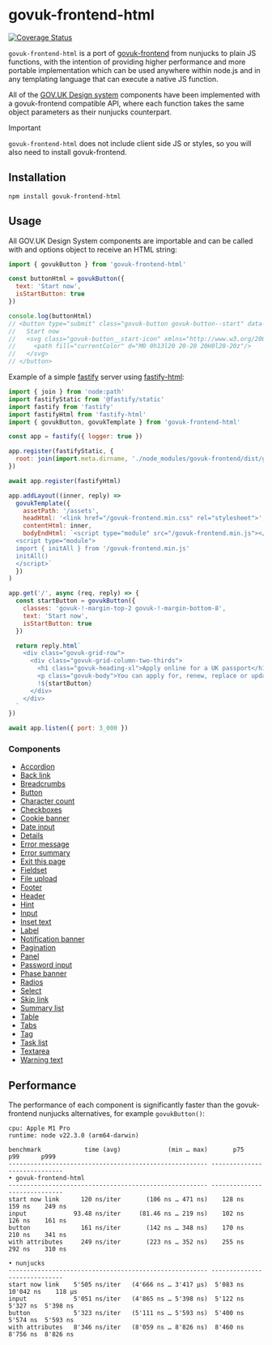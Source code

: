 # govuk-frontend-html

[![Coverage Status](https://coveralls.io/repos/github/gunjam/govuk-frontend-html/badge.svg?branch=main)](https://coveralls.io/github/gunjam/govuk-frontend-html?branch=main)

`govuk-frontend-html` is a port of [govuk-frontend](https://github.com/alphagov/govuk-frontend) from nunjucks to plain JS functions, with the intention of providing higher performance and more portable implementation which can be used anywhere within node.js and in any templating language that can execute a native JS function.

All of the [GOV.UK Design system](https://design-system.service.gov.uk/) components have been implemented with a govuk-frontend compatible API, where each function takes the same object parameters as their nunjucks counterpart.

> [!IMPORTANT]
> `govuk-frontend-html` does not include client side JS or styles, so you will also need to install govuk-frontend.

## Installation

```
npm install govuk-frontend-html
```

## Usage

All GOV.UK Design System components are importable and can be called with and options object to receive an HTML string:

```javascript
import { govukButton } from 'govuk-frontend-html'

const buttonHtml = govukButton({
  text: 'Start now',
  isStartButton: true
})

console.log(buttonHtml)
// <button type="submit" class="govuk-button govuk-button--start" data-module="govuk-button">
//   Start now
//   <svg class="govuk-button__start-icon" xmlns="http://www.w3.org/2000/svg" width="17.5" height="19" viewBox="0 0 33 40" aria-hidden="true" focusable="false">
//     <path fill="currentColor" d="M0 0h13l20 20-20 20H0l20-20z"/>
//   </svg>
// </button>
```

Example of a simple [fastify](https://fastify.dev/) server using [fastify-html](https://github.com/mcollina/fastify-html):

```javascript
import { join } from 'node:path'
import fastifyStatic from '@fastify/static'
import fastify from 'fastify'
import fastifyHtml from 'fastify-html'
import { govukButton, govukTemplate } from 'govuk-frontend-html'

const app = fastify({ logger: true })

app.register(fastifyStatic, {
  root: join(import.meta.dirname, './node_modules/govuk-frontend/dist/govuk/')
})

await app.register(fastifyHtml)

app.addLayout((inner, reply) =>
  govukTemplate({
    assetPath: '/assets',
    headHtml: '<link href="/govuk-frontend.min.css" rel="stylesheet">',
    contentHtml: inner,
    bodyEndHtml: `<script type="module" src="/govuk-frontend.min.js"></script>
  <script type="module">
  import { initAll } from '/govuk-frontend.min.js'
  initAll()
  </script>`
  })
)

app.get('/', async (req, reply) => {
  const startButton = govukButton({
    classes: 'govuk-!-margin-top-2 govuk-!-margin-bottom-8',
    text: 'Start now',
    isStartButton: true
  })

  return reply.html`
    <div class="govuk-grid-row">
      <div class="govuk-grid-column-two-thirds">
        <h1 class="govuk-heading-xl">Apply online for a UK passport</h1>
        <p class="govuk-body">You can apply for, renew, replace or update your passport and pay for it online.</p>
        !${startButton}
      </div>
    </div>
  `
})

await app.listen({ port: 3_000 })
```

### Components

* [Accordion](./components/accordion/README.md)
* [Back link](./components/back-link/README.md)
* [Breadcrumbs](./components/breadcrumbs/README.md)
* [Button](./components/button/README.md)
* [Character count](./components/character-count/README.md)
* [Checkboxes](./components/checkboxes/README.md)
* [Cookie banner](./components/cookie-banner/README.md)
* [Date input](./components/date-input/README.md)
* [Details](./components/details/README.md)
* [Error message](./components/error-message/README.md)
* [Error summary](./components/error-summary/README.md)
* [Exit this page](./components/exit-this-page/README.md)
* [Fieldset](./components/fieldset/README.md)
* [File upload](./components/file-upload/README.md)
* [Footer](./components/footer/README.md)
* [Header](./components/header/README.md)
* [Hint](./components/hint/README.md)
* [Input](./components/input/README.md)
* [Inset text](./components/inset-text/README.md)
* [Label](./components/label/README.md)
* [Notification banner](./components/notification-banner/README.md)
* [Pagination](./components/pagination/README.md)
* [Panel](./components/panel/README.md)
* [Password input](./components/password-input/README.md)
* [Phase banner](./components/phase-banner/README.md)
* [Radios](./components/radios/README.md)
* [Select](./components/select/README.md)
* [Skip link](./components/skip-link/README.md)
* [Summary list](./components/summary-list/README.md)
* [Table](./components/table/README.md)
* [Tabs](./components/tabs/README.md)
* [Tag](./components/tag/README.md)
* [Task list](./components/task-list/README.md)
* [Textarea](./components/textarea/README.md)
* [Warning text](./components/warning-text/README.md)

## Performance

The performance of each component is significantly faster than the govuk-frontend nunjucks alternatives, for example `govukButton()`:

```
cpu: Apple M1 Pro
runtime: node v22.3.0 (arm64-darwin)

benchmark            time (avg)             (min … max)       p75       p99      p999
------------------------------------------------------- -----------------------------
• govuk-frontend-html
------------------------------------------------------- -----------------------------
start now link      120 ns/iter       (106 ns … 471 ns)    128 ns    159 ns    249 ns
input             93.48 ns/iter     (81.46 ns … 219 ns)    102 ns    126 ns    161 ns
button              161 ns/iter       (142 ns … 348 ns)    170 ns    210 ns    341 ns
with attributes     249 ns/iter       (223 ns … 352 ns)    255 ns    292 ns    310 ns

• nunjucks
------------------------------------------------------- -----------------------------
start now link    5'505 ns/iter   (4'666 ns … 3'417 µs)  5'083 ns 10'042 ns    118 µs
input             5'051 ns/iter   (4'865 ns … 5'398 ns)  5'122 ns  5'327 ns  5'398 ns
button            5'323 ns/iter   (5'111 ns … 5'593 ns)  5'400 ns  5'574 ns  5'593 ns
with attributes   8'346 ns/iter   (8'059 ns … 8'826 ns)  8'460 ns  8'756 ns  8'826 ns
```
